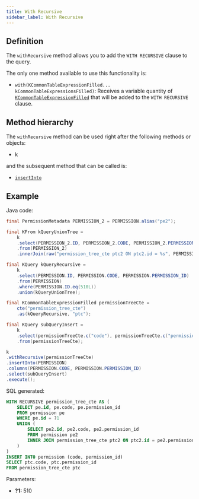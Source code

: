 ```yaml
---
title: With Recursive
sidebar_label: With Recursive
---
```


## Definition

The `withRecursive` method allows you to add the `WITH RECURSIVE` clause to the query.

The only one method available to use this functionality is:

- `with(KCommonTableExpressionFilled... kCommonTableExpressionsFilled)`: Receives a variable quantity of [`KCommonTableExpressionFilled`](/docs/select-statement/with/introduction) that will be added to the `WITH RECURSIVE` clause.

## Method hierarchy

The `withRecursive` method can be used right after the following methods or objects:

- k

and the subsequent method that can be called is:

- [`insertInto`](/docs/insert-statement/insert-into/)

## Example

Java code:

```java
final PermissionMetadata PERMISSION_2 = PERMISSION.alias("pe2");

final KFrom kQueryUnionTree = 
    k
    .select(PERMISSION_2.ID, PERMISSION_2.CODE, PERMISSION_2.PERMISSION_ID)
    .from(PERMISSION_2)
    .innerJoin(raw("permission_tree_cte ptc2 ON ptc2.id = %s", PERMISSION_2.PERMISSION_ID));

final KQuery kQueryRecursive = 
    k
    .select(PERMISSION.ID, PERMISSION.CODE, PERMISSION.PERMISSION_ID)
    .from(PERMISSION)
    .where(PERMISSION.ID.eq(510L))
    .union(kQueryUnionTree);

final KCommonTableExpressionFilled permissionTreeCte =
    cte("permission_tree_cte")
    .as(kQueryRecursive, "ptc");

final KQuery subQueryInsert = 
    k
    .select(permissionTreeCte.c("code"), permissionTreeCte.c("permission_id"))
    .from(permissionTreeCte);

k
.withRecursive(permissionTreeCte)
.insertInto(PERMISSION)
.columns(PERMISSION.CODE, PERMISSION.PERMISSION_ID)
.select(subQueryInsert)
.execute();
```

SQL generated:

```sql
WITH RECURSIVE permission_tree_cte AS (
    SELECT pe.id, pe.code, pe.permission_id
    FROM permission pe
    WHERE pe.id = ?1
    UNION (
        SELECT pe2.id, pe2.code, pe2.permission_id
        FROM permission pe2
        INNER JOIN permission_tree_cte ptc2 ON ptc2.id = pe2.permission_id
    )
)
INSERT INTO permission (code, permission_id)
SELECT ptc.code, ptc.permission_id
FROM permission_tree_cte ptc
```

Parameters:

- **?1:** 510